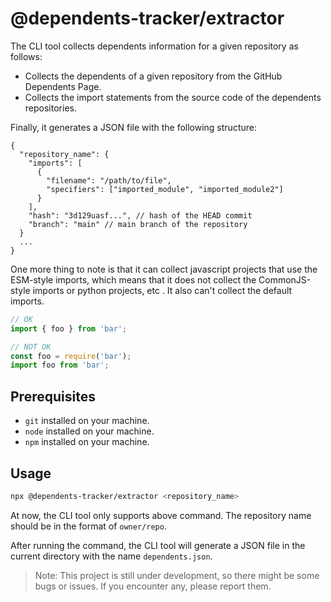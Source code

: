 # @dependents-tracker/extractor

The CLI tool collects dependents information for a given repository as follows:

- Collects the dependents of a given repository from the GitHub Dependents Page.
- Collects the import statements from the source code of the dependents repositories.

Finally, it generates a JSON file with the following structure:

```jsonc
{
  "repository_name": {
    "imports": [
      {
        "filename": "/path/to/file",
        "specifiers": ["imported_module", "imported_module2"]
      }
    ],
    "hash": "3d129uasf...", // hash of the HEAD commit
    "branch": "main" // main branch of the repository
  }
  ...
}
```

One more thing to note is that it can collect javascript projects that use the ESM-style imports, which means that it does not collect the CommonJS-style imports or python projects, etc
. It also can't collect the default imports.

```javascript
// OK
import { foo } from 'bar';

// NOT OK
const foo = require('bar');
import foo from 'bar';
```

## Prerequisites

- `git` installed on your machine.
- `node` installed on your machine.
- `npm` installed on your machine.

## Usage

```bash
npx @dependents-tracker/extractor <repository_name>
```

At now, the CLI tool only supports above command. The repository name should be in the format of `owner/repo`.

After running the command, the CLI tool will generate a JSON file in the current directory with the name `dependents.json`.

> Note: This project is still under development, so there might be some bugs or issues. If you encounter any, please report them.
